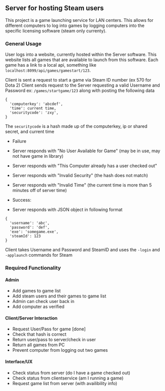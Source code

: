 ## Server for hosting Steam users ##

This project is a game launching service for LAN centers. This allows for different computers to log into games by logging computers into the specific licensing software (steam only currenty).


### General Usage ###

User logs into a website, currently hosted within the Server software. This website lists all games that are available to launch from this software. Each game has a link to a local api, something like `localhost:8099/api/games/gamestart/123`. 

Client is sent a request to start a game via Steam ID number (ex 570 for Dota 2)
Client sends request to the Server requesting a valid Username and Password ex: `/games/startgame/123` along with posting the following data

```
{
  'computerkey': 'abcdef',
  'time': current time,
  'securitycode': 'zxy',
}
```

The `securitycode` is a hash made up of the computerkey, ip or shared secret, and current time


 * Failure
  * Server responds with "No User Available for Game" (may be in use, may not have game in library)
  * Server responds with "This Computer already has a user checked out"
  * Server responds with "Invalid Security" (the hash does not match)
  * Server responds with "Invalid Time" (the current time is more than 5 minutes off of server time)

 * Success:
  * Server responds with JSON object in following format
```
{
  'username': 'abc',
  'password': 'def',
  'exe': 'somegame.exe',
  'steamId': 123
}
```

Client takes Username and Password and SteamID and uses the `-login` and `-applaunch` commands for Steam


### Required Functionality ###


#### Admin

 * Add games to game list
 * Add steam users and their games to game list
 * Admin can check user back in
 * Add computer as verified

 #### Client/Server Interaction

 * Request User/Pass for game [done]
  * Check that hash is correct
 * Return user/pass to server/check in user
 * Return all games from PC
 * Prevent computer from logging out two games

 #### Interface/UX

 * Check status from server (do I have a game checked out)
 * Check status from clientservice (am I running a game)
 * Request game list from server (with availibility info)
 